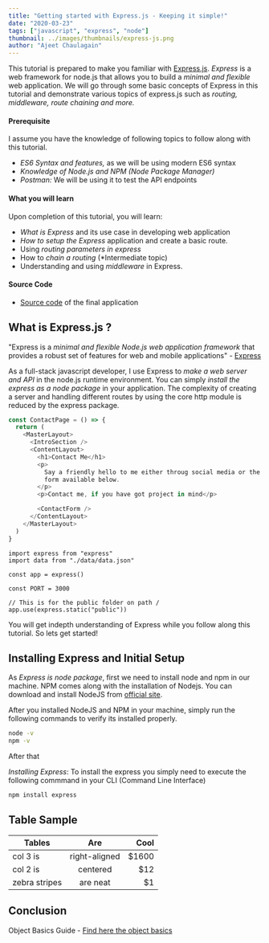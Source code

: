 ```yaml
---
title: "Getting started with Express.js - Keeping it simple!"
date: "2020-03-23"
tags: ["javascript", "express", "node"]
thumbnail: ../images/thumbnails/express-js.png
author: "Ajeet Chaulagain"
---
```


This tutorial is prepared to make you familiar with [Express.js](https://expressjs.com/). _Express_ is a web framework for node.js that allows you to build a _minimal and flexible_ web application. We will go through some basic concepts of Express in this tutorial and demonstrate various topics of express.js such as _routing, middleware, route chaining and more._

#### Prerequisite

I assume you have the knowledge of following topics to follow along with this tutorial.

- _ES6 Syntax and features,_ as we will be using modern ES6 syntax
- _Knowledge of Node.js and NPM (Node Package Manager)_
- _Postman:_ We will be using it to test the API endpoints

#### What you will learn

Upon completion of this tutorial, you will learn:

- _What is Express_ and its use case in developing web application
- _How to setup the Express_ application and create a basic route.
- Using _routing parameters in express_
- How to _chain a routing_ (\*Intermediate topic)
- Understanding and using _middleware_ in Express.

#### Source Code

- [Source code](https://www.google.com) of the final application

## What is Express.js ?

"Express is a _minimal and flexible Node.js web application framework_ that provides a robust set of features for web and mobile applications" - [Express](https://expressjs.com/)

As a full-stack javascript developer, I use Express to _make a web server and API_ in the node.js runtime environment. You can simply _install the express as a node package_ in your application. The complexity of creating a server and handling different routes by using the core http module is reduced by the express package.

```jsx:title=src/index.js {numberLines: true}
const ContactPage = () => {
  return (
    <MasterLayout>
      <IntroSection />
      <ContentLayout>
        <h1>Contact Me</h1>
        <p>
          Say a friendly hello to me either throug social media or the contact
          form available below.
        </p>
        <p>Contact me, if you have got project in mind</p>

        <ContactForm />
      </ContentLayout>
    </MasterLayout>
  )
}
```

```javascript{numberLines: true}
import express from "express"
import data from "./data/data.json"

const app = express()

const PORT = 3000

// This is for the public folder on path /
app.use(express.static("public"))
```

You will get indepth understanding of Express while you follow along this tutorial. So lets get started!

## Installing Express and Initial Setup

As _Express is node package_, first we need to install node and npm in our machine. NPM comes along with the installation of Nodejs. You can download and install NodeJS from [official site](https://nodejs.org/en/).

After you installed NodeJS and NPM in your machine, simply run the following commands to verify its installed properly.

```bash
node -v
npm -v
```

After that

_Installing Express_: To install the express you simply need to execute the following commmand in your CLI (Command Line Interface)

```bash
npm install express
```

## Table Sample

| Tables        |      Are      |   Cool |
| ------------- | :-----------: | -----: |
| col 3 is      | right-aligned | \$1600 |
| col 2 is      |   centered    |   \$12 |
| zebra stripes |   are neat    |    \$1 |

## Conclusion

Object Basics Guide - [Find here the object basics](https://developer.mozilla.org/en-US/docs/Learn/JavaScript/Objects/Basics)
